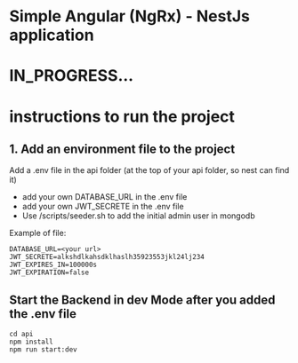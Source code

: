 # Simple Angular (NgRx) - NestJs application
# IN_PROGRESS...
# instructions to run the project 
## 1. Add an environment file to the project
Add a .env file in the api folder (at the top of your api folder, so nest can find it)  
 - add your own DATABASE_URL in the .env file
 - add your own JWT_SECRETE in the .env file
 - Use /scripts/seeder.sh to add the initial admin user in mongodb

Example of file: 

    DATABASE_URL=<your url>  
    JWT_SECRETE=alkshdlkahsdklhaslh35923553jkl24lj234
	JWT_EXPIRES_IN=100000s
	JWT_EXPIRATION=false
    

## Start the Backend in dev Mode after you added the .env file
`cd api`  
`npm install`  
`npm run start:dev`  
  
